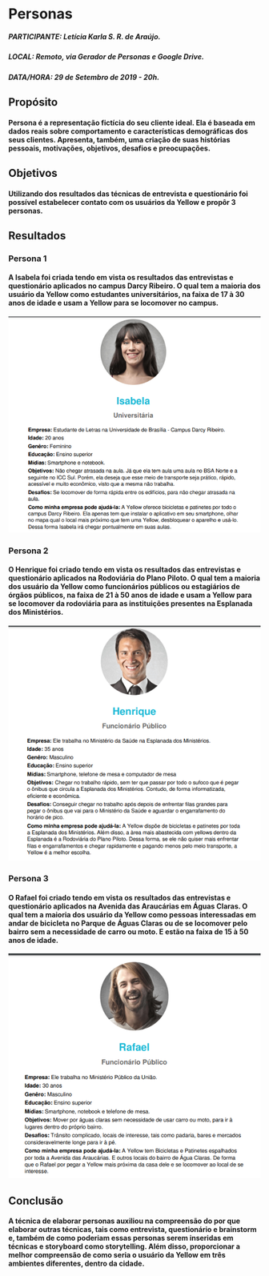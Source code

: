 # Personas

##### PARTICIPANTE: Letícia Karla S. R. de Araújo.
##### LOCAL: Remoto, via Gerador de Personas e Google Drive.
##### DATA/HORA: 29 de Setembro de 2019 - 20h.

## Propósito
#### Persona é a representação fictícia do seu cliente ideal. Ela é baseada em dados reais sobre comportamento e características demográficas dos seus clientes. Apresenta, também, uma criação de suas histórias pessoais, motivações, objetivos, desafios e preocupações. 

## Objetivos
#### Utilizando dos resultados das técnicas de entrevista e questionário foi possível estabelecer contato com os usuários da Yellow e propôr 3 personas.

## Resultados
### Persona 1 
#### A Isabela foi criada tendo em vista os resultados das entrevistas e questionário aplicados no campus Darcy Ribeiro. O qual tem a maioria dos usuário da Yellow como estudantes universitários, na faixa de 17 à 30 anos de idade e usam a Yellow para se locomover no campus.

![Persona1](../../img/elicitacao/Personas/Persona1.png)

### Persona 2
#### O Henrique foi criado tendo em vista os resultados das entrevistas e questionário aplicados na Rodoviária do Plano Piloto. O qual tem a maioria dos usuário da Yellow como funcionários públicos ou estagiários de órgãos públicos, na faixa de 21 à 50 anos de idade e usam a Yellow para se locomover da rodoviária para as instituições presentes na Esplanada dos Ministérios.

![Persona2](../../img/elicitacao/Personas/Persona2.png)

### Persona 3
#### O Rafael foi criado tendo em vista os resultados das entrevistas e questionário aplicados na Avenida das Araucárias  em Águas Claras. O qual tem a maioria dos usuário da Yellow como pessoas interessadas em andar de bicicleta no Parque de Águas Claras ou de se locomover pelo bairro sem a necessidade de carro ou moto.  E estão na faixa de 15 à 50 anos de idade.

![Persona3](../../img/elicitacao/Personas/Persona3.png)

## Conclusão
#### A técnica de elaborar personas auxiliou na compreensão do por que elaborar outras técnicas, tais como entrevista, questionário e brainstorm e, também de como poderiam essas personas serem inseridas em técnicas e storyboard como storytelling. Além disso, proporcionar a melhor compreensão de como seria o usuário da Yellow em três ambientes diferentes, dentro da cidade.